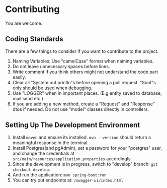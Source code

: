 # Contributing

You are welcome.

## Coding Standards
There are a few things to consider if you want to contribute to the project.

1. Naming Variables: Use "camelCase" format when naming variables.
2. Do not leave unnecessary spaces before lines.
3. Write comment if you think others might not understand the code part easily.
4. Clear all "System.out.println"s before opening a pull request. "Sout"s only should be used when debugging.
5. Use "LOGGER" when in important places. (E.g entity saved to database, mail send etc.)  
6. If you are adding a new method, create a "Request" and "Response" dtos if needed. Do not use "model" classes directly in controllers.


## Setting Up The Development Environment

1. Install `maven` and ensure its installed. `mvn --version` should return a meaningful response in the terminal.
2. Install Postgres(and pgAdmin), set a password for your "postgres" user, and change the credentials at `src/main/resources/application.properties` accordingly.
3. Since the development is in progress, switch to "develop" branch: `git checkout develop`.
4. And run the application: `mvn spring-boot:run`
5. You can try out endpoints at: `/swagger-ui/index.html`
